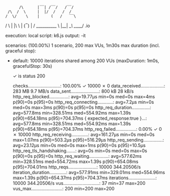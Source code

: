 
          /\      |‾‾| /‾‾/   /‾‾/
     /\  /  \     |  |/  /   /  /
    /  \/    \    |     (   /   ‾‾\
/          \   |  |\  \ |  (‾)  |
/ __________ \  |__| \__\ \_____/ .io

execution: local
script: k6.js
output: -it

scenarios: (100.00%) 1 scenario, 200 max VUs, 1m30s max duration (incl. graceful stop):
* default: 10000 iterations shared among 200 VUs (maxDuration: 1m0s, gracefulStop: 30s)


     ✓ is status 200

     checks.........................: 100.00% ✓ 10000     ✗ 0
     data_received..................: 283 MB  9.7 MB/s
     data_sent......................: 800 kB  28 kB/s
     http_req_blocked...............: avg=19.77µs  min=0s       med=0s       max=4ms    p(90)=0s       p(95)=0s
     http_req_connecting............: avg=7.2µs    min=0s       med=0s       max=3ms    p(90)=0s       p(95)=0s
     http_req_duration..............: avg=577.8ms  min=328.51ms med=554.92ms max=1.39s  p(90)=654.18ms p(95)=704.37ms
       { expected_response:true }...: avg=577.8ms  min=328.51ms med=554.92ms max=1.39s  p(90)=654.18ms p(95)=704.37ms
     http_req_failed................: 0.00%   ✓ 0         ✗ 10000
     http_req_receiving.............: avg=161.27µs min=0s       med=0s       max=1.07ms p(90)=503.2µs  p(95)=516.29µs
     http_req_sending...............: avg=23.12µs  min=0s       med=0s       max=1ms    p(90)=0s       p(95)=10.5µs
     http_req_tls_handshaking.......: avg=0s       min=0s       med=0s       max=0s     p(90)=0s       p(95)=0s
     http_req_waiting...............: avg=577.62ms min=328.51ms med=554.72ms max=1.39s  p(90)=654.08ms p(95)=704.01ms
     http_reqs......................: 10000   344.20506/s
     iteration_duration.............: avg=577.91ms min=329.01ms med=554.96ms max=1.39s  p(90)=654.37ms p(95)=704.37ms
     iterations.....................: 10000   344.20506/s
     vus............................: 37      min=37      max=200
     vus_max........................: 200     min=200     max=200
